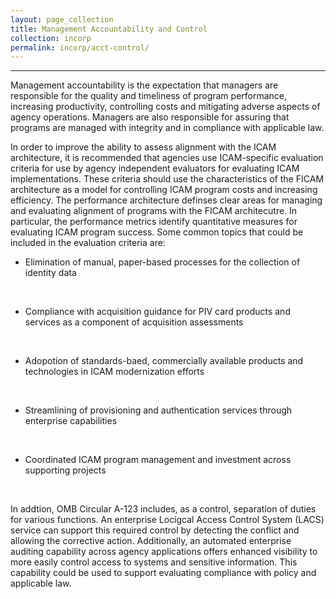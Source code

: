 ```yaml
---
layout: page_collection
title: Management Accountability and Control
collection: incorp
permalink: incorp/acct-control/
---
```

<script>
$(function() {
  $( "#accordion" ).accordion({
    heightStyle: "content",
    collapsible: "true",
    active: "false"
  });
});
</script>
-------------------------------------------------------------------

Management accountability is the expectation that managers are responsible for the quality and timeliness of program performance, increasing productivity, controlling costs and mitigating adverse aspects of agency operations. Managers are also responsible for assuring that programs are managed with integrity and in compliance with applicable law.

In order to improve the ability to assess alignment with the ICAM architecture, it is recommended that agencies use ICAM-specific evaluation criteria for use by agency independent evaluators for evaluating ICAM implementations. These criteria should use the characteristics of the FICAM architecture as a model for controlling ICAM program costs and increasing efficiency. The performance architecture definses clear areas for managing and evaluating alignment of programs with the FICAM architecutre. In particular, the performance metrics identify quantitative measures for evaluating ICAM program success. Some common topics that could be included in the evaluation criteria are:
 
 
*  Elimination of manual, paper-based processes for the collection of identity data
<br>

*  Compliance with acquisition guidance for PIV card products and services as a component of acquisition assessments
<br>

*  Adopotion of standards-baed, commercially available products and technologies in ICAM modernization efforts
<br>

*  Streamlining of provisioning and authentication services through enterprise capabilities
<br>

*  Coordinated ICAM program management and investment across supporting projects
<br>

In addtion, OMB Circular A-123 includes, as a control, separation of duties for various functions. An enterprise Locigcal Access Control System (LACS) service can support this required control by detecting the conflict and allowing the corrective action. Additionally, an automated enterprise auditing capability across agency applications offers enhanced visibility to more easily control access to systems and sensitive information. This capability could be used to support evaluating compliance with policy and applicable law.
